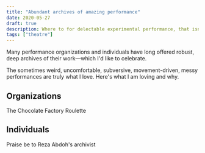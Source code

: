 ```yaml
---
title: "Abundant archives of amazing performance"
date: 2020-05-27
draft: true
description: Where to for delectable experimental performance, that isn't available for a limited time!
tags: ["theatre"]
---
```


Many performance organizations and individuals have long offered robust, deep archives of their work—which I'd like to celebrate.

The sometimes weird, uncomfortable, subversive, movement-driven, messy performances are truly what I love. Here's what I am loving and why.

## Organizations
The Chocolate Factory
Roulette

## Individuals
Praise be to Reza Abdoh's archivist